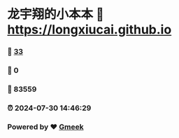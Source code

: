 # 龙宇翔的小本本 :link: https://longxiucai.github.io 
### :page_facing_up: [33](https://longxiucai.github.io/tag.html) 
### :speech_balloon: 0 
### :hibiscus: 83559 
### :alarm_clock: 2024-07-30 14:46:29 
### Powered by :heart: [Gmeek](https://github.com/Meekdai/Gmeek)
